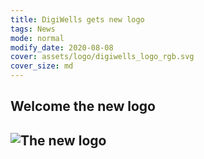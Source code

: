 ```yaml
---
title: DigiWells gets new logo
tags: News
mode: normal
modify_date: 2020-08-08
cover: assets/logo/digiwells_logo_rgb.svg
cover_size: md
---
```


## Welcome the new logo

![The new logo](logo/digiwells_logo_rgb.svg "DigiWells")
---

